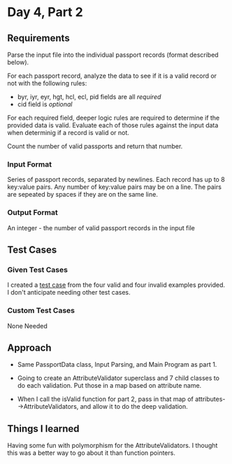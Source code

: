 # Day 4, Part 2 #

## Requirements ##

Parse the input file into the individual passport records (format described below).

For each passport record, analyze the data to see if it is a valid record or not with the following rules:
* byr, iyr, eyr, hgt, hcl, ecl, pid fields are all *required*
* cid field is *optional*

For each required field, deeper logic rules are required to determine if the provided data is valid. Evaluate each of those rules
against the input data when determinig if a record is valid or not.

Count the number of valid passports and return that number.

### Input Format ###

Series of passport records, separated by newlines.
Each record has up to 8 key:value pairs. Any number of key:value pairs may be on a line. The pairs are sepeated by spaces if they are on the same line.

### Output Format ###

An integer - the number of valid passport records in the input file

## Test Cases ##

### Given Test Cases ###

I created a [test case](../data/test_cases/day4_test1.txt) from the four valid and four invalid examples provided. I don't anticipate needing other test cases.

### Custom Test Cases ###

None Needed

## Approach ##

* Same PassportData class, Input Parsing, and Main Program as part 1.

* Going to create an AttributeValidator superclass and 7 child classes to do each validation. Put those in a map based on attribute name.
* When I call the isValid function for part 2, pass in that map of attributes-->AttributeValidators, and allow it to do the deep validation.

## Things I learned ##

Having some fun with polymorphism for the AttributeValidators. I thought this was a better way to go about it than function pointers.

